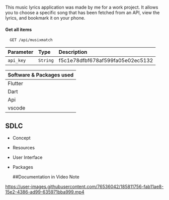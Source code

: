 <Music Lyrics Application>

This music lyrics application was made by me for a work project. It allows you to choose a specific song that has been fetched from an API, view the lyrics, and bookmark it on your phone.


#### Get all items

```http
  GET /api/musixmatch
```

| Parameter | Type     | Description                |
| :-------- | :------- | :------------------------- |
| `api_key` | `String` | f5c1e78dfbf678af599fa05e02ec5132 |


|Software  &  Packages used |
|---------|
|Flutter|
|Dart|
|Api|
|vscode|
  
## SDLC

- Concept
- Resources
- User Interface
- Packages

  ##Documentation  in Video Note
  
  
  
  

https://user-images.githubusercontent.com/76536042/185811756-fab11ae8-15e2-4386-ad99-635971bba999.mp4


